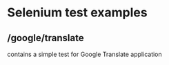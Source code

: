# Selenium test examples

## /google/translate
contains a simple test for Google Translate application
